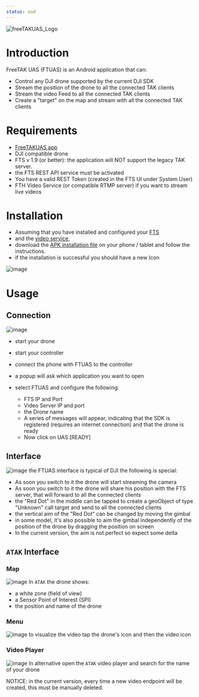 ```yaml
---
status: ood
---
```


![freeTAKUAS_Logo](https://user-images.githubusercontent.com/60719165/124395705-edc52180-dcdb-11eb-879b-725d486eaa43.png)

# Introduction
FreeTAK UAS (FTUAS) is an Android application that can:

* Control any DJI drone supported by the current DJI SDK
* Stream the position of the drone to all the connected TAK clients
* Stream the video Feed to all the connected TAK clients
* Create a "target" on the map and stream with all the connected TAK clients

# Requirements

* [FreeTAKUAS app](https://github.com/FreeTAKTeam/FreeTAKUAS/releases/tag/1.4.14)
* DJI compatible drone
* FTS v 1.9 (or better): the application will NOT support the legacy TAK server.
* the FTS REST API service must be activated
* You have a valid REST Token (created in the FTS UI under System User) 
* FTH Video Service (or compatible RTMP server) if you want to stream live videos

# Installation

* Assuming that you have installed and configured your [FTS](../Installation/platform/Linux/Installation.md) 
* and the  [video service](https://github.com/FreeTAKTeam/FreeTAKHub/blob/main/README.md), 
* download the [APK installation file](https://github.com/niccellular/FreeTAKUAS/releases) on your phone / tablet and follow the instructions.
* if the installation is successful you should have a new Icon

![image](https://user-images.githubusercontent.com/60719165/124396013-9d4ec380-dcdd-11eb-8cf9-bf1deaa7adc0.png)


# Usage

## Connection
![image](https://user-images.githubusercontent.com/60719165/124395573-3e884a80-dcdb-11eb-8a89-9f6b4a8df202.png)

* start your drone
* start your controller
* connect the phone with FTUAS to the controller

* a popup will ask which application you want to open
* select FTUAS and configure the following:
  * FTS IP and Port
  * Video Server IP and port
  * the Drone name
  * A series of messages will appear, indicating that the SDK is registered (requires an internet connection) and that the drone is ready
  * Now click on UAS [READY]

## Interface
![image](https://user-images.githubusercontent.com/60719165/124395601-64155400-dcdb-11eb-8142-67e14c08d712.png)
the FTUAS interface is typical of DJI the following is special:

* As soon you switch to it  the drone will start streaming the camera
* As soon you switch to it the drone will share his position with the FTS server, that will forward to all the connected clients
* the "Red Dot" in the middle can be tapped to create a geoObject of type "Unknown" call target and send to all the connected clients 
* the vertical aim of the "Red Dot" can be changed by moving the gimbal
* in some model, it's also possible to aim the gimbal independently of the position of the drone by dragging the position on screen
* In the current version, the aim is not perfect so expect some delta

## `ATAK` Interface
### Map
![image](https://user-images.githubusercontent.com/60719165/124395620-77c0ba80-dcdb-11eb-88dd-f3eac3468962.png)
In `ATAK` the drone shows:

* a white zone (field of view)
* a Sensor Point of Interest (SPI)
* the position and name of the drone

### Menu
![image](https://user-images.githubusercontent.com/60719165/124395651-9fb01e00-dcdb-11eb-892f-20e3eb8a3484.png)
to visualize the video tap the drone's icon and then the video icon

### Video Player
![image](https://user-images.githubusercontent.com/60719165/124395672-be161980-dcdb-11eb-9aea-162bd605080e.png)
In alternative open the `ATAK` video player and search for the name of your drone

NOTICE: in the current version, every time a new video endpoint will be created, this must be manually deleted. 


